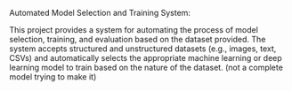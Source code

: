 Automated Model Selection and Training System:

This project provides a system for automating the process of model selection, training, and evaluation based on the dataset provided. The system accepts structured and unstructured datasets (e.g., images, text, CSVs) and automatically selects the appropriate machine learning or deep learning model to train based on the nature of the dataset.
(not a complete model trying to make it)

